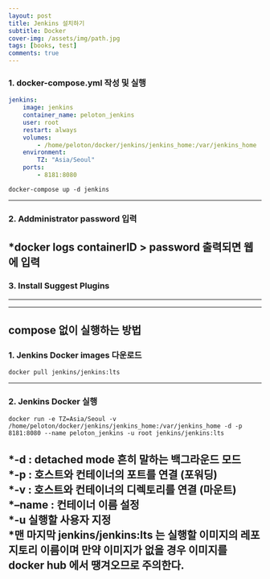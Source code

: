 ```yaml
---
layout: post
title: Jenkins 설치하기
subtitle: Docker
cover-img: /assets/img/path.jpg
tags: [books, test]
comments: true
---
```


### 1. docker-compose.yml 작성 및 실행
```yml
jenkins:
    image: jenkins
    container_name: peloton_jenkins
    user: root
    restart: always
    volumes:
        - /home/peloton/docker/jenkins/jenkins_home:/var/jenkins_home
    environment:
        TZ: "Asia/Seoul"
    ports:
        - 8181:8080
```
```console
docker-compose up -d jenkins
```
---

### 2. Addministrator password 입력
*docker logs containerID > password 출력되면 웹에 입력  
---

### 3. Install Suggest Plugins
---

---
## compose 없이 실행하는 방법

### 1. Jenkins Docker images 다운로드
    docker pull jenkins/jenkins:lts
---

### 2. Jenkins Docker 실행
```console
docker run -e TZ=Asia/Seoul -v /home/peloton/docker/jenkins/jenkins_home:/var/jenkins_home -d -p 8181:8080 --name peloton_jenkins -u root jenkins/jenkins:lts
```
*-d : detached mode 흔히 말하는 백그라운드 모드  
*-p : 호스트와 컨테이너의 포트를 연결 (포워딩)  
*-v : 호스트와 컨테이너의 디렉토리를 연결 (마운트)  
*–name : 컨테이너 이름 설정  
*-u 실행할 사용자 지정  
*맨 마지막 jenkins/jenkins:lts 는 실행할 이미지의 레포지토리 이름이며 만약 이미지가 없을 경우 이미지를 docker hub 에서 땡겨오므로 주의한다.  
---
